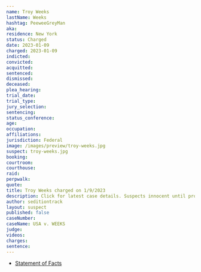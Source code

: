 ```yaml
---
name: Troy Weeks
lastName: Weeks
hashtag: PeeweeGreyMan
aka:
residence: New York
status: Charged
date: 2023-01-09
charged: 2023-01-09
indicted:
convicted:
acquitted:
sentenced:
dismissed:
deceased:
plea_hearing:
trial_date:
trial_type:
jury_selection:
sentencing:
status_conference:
age:
occupation:
affiliations:
jurisdiction: Federal
image: /images/preview/troy-weeks.jpg
suspect: troy-weeks.jpg
booking:
courtroom:
courthouse:
raid:
perpwalk:
quote:
title: Troy Weeks charged on 1/9/2023
description: Click for latest case details. Suspects innocent until proven guilty.
author: seditiontrack
layout: suspect
published: false
caseNumber: 
caseName: USA v. WEEKS
judge:
videos:
charges:
sentence:
---
```

- [Statement of Facts](https://storage.courtlistener.com/recap/gov.uscourts.dcd.250841/gov.uscourts.dcd.250841.1.1_1.pdf)
